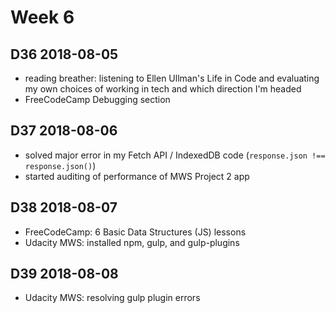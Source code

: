 # Week 6

## D36 2018-08-05

- reading breather: listening to Ellen Ullman's Life in Code and evaluating my own choices of working in tech and which direction I'm headed
- FreeCodeCamp Debugging section

## D37 2018-08-06

- solved major error in my Fetch API / IndexedDB code (`response.json !== response.json()`)
- started auditing of performance of MWS Project 2 app

## D38 2018-08-07

- FreeCodeCamp: 6 Basic Data Structures (JS) lessons
- Udacity MWS: installed npm, gulp, and gulp-plugins

## D39 2018-08-08

- Udacity MWS: resolving gulp plugin errors
